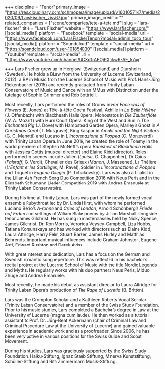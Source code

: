 +++
discipline = "Tenor"
primary_image = "https://res.cloudinary.com/schmopera/image/upload/v1601057147/media/2020/09/LarsFischer_zisv67.jpg"
primary_image_credit = ""
related_companies = ["scene/companies/tete-a-tete.md"]
slug = "lars-fischer"
title = "Lars Fischer"
website = "https://www.larsfischer.com/"
[[social_media]]
platform = "Facebook"
template = "social-media"
url = "https://www.facebook.com/LarsFischerTenor/?modal=admin_todo_tour"
[[social_media]]
platform = "Soundcloud"
template = "social-media"
url = "https://soundcloud.com/user-101854030"
[[social_media]]
platform = "Youtube"
template = "social-media"
url = "https://www.youtube.com/channel/UCXd1rAFOjPXpkw6-AE_57xg"

+++
Lars Fischer grew up in Hergiswil (Switzerland) and Djursholm (Sweden). He holds a BLaw from the University of Lucerne (Switzerland, 2012), a BA in Music from the Lucerne School of Music with Prof. Hans-Jürg Rickenbacher (2015) and recently graduated from Trinity Laban Conservatoire of Music and Dance with an MMus with Distinction under the tutelage of Sophie Grimmer and Rob Bottriell.

Most recently, Lars performed the roles of Gronw in _Her Face was of Flowers_ (E. Jones) at Tête-à-tête Opera Festival, Achille in _La Belle Hélène_ (J. Offenbach) with Blackheath Halls Opera, Monostatos in _Die Zauberflöte_ (W. A. Mozart) with Hurn Court Opera, King of the West and Sun in _The Enchanted Pig_ (J. Dove) with Hampstead Garden Opera, Marley’s Ghost in _A Christmas Carol_ (T. Musgrave), King Kaspar in _Amahl and the Night Visitors_ (G. C. Menotti) and Lucano in _L’incoronazione di Poppea_ (C. Monteverdi) with Trinity Laban Opera. In June 2016, he created the role of Tommy in the world premiere of Stephen McNeff’s opera _Banished at Blackheath Halls_ with Jessica Cottis (musical director) and Elaine Kidd (director). Roles performed in scenes include Julien (_Louise_, G. Charpentier), Dr Caius (_Falstaff_, G. Verdi), Chevalier des Grieux (_Manon_, J. Massenet), La Théière (_L’Enfant et les Sortilèges_, M. Ravel), Soldier in _L’incoronazione di Poppea_ and Triquet in _Eugene Onegin_ (P. Tchaikovsky). Lars was also a finalist in the Lilian Ash French Song Duo Competition 2016 with Neus Peris and in the Elisabeth Schumann Lieder Competition 2019 with Andrea Emanuele at Trinity Laban Conservatoire.

During his time at Trinity Laban, Lars was part of the newly formed vocal ensemble Rubythroat led by Dr. Linda Hirst, with whom he performed Luciano Berio’s _A-ronne_ and _Cries of London_, Arnold Schönberg’s _Friede auf Erden_ and settings of Wiliam Blake poems by Julian Marshall alongside tenor James Gilchrist. He has sung in masterclasses held by Nicky Spence, James Gilchrist, Dr. Ron Morris, Veronica Veysey-Campbell, Liza Hobbs, Tatiana Korsunskaya and has worked with directors such as Elaine Kidd, Laura Attridge, Harry Fehr, Stuart Barker, James Hurley and Matthias Behrends. Important musical influences include Graham Johnston, Eugene Asti, Edward Rushton and Derek Aviss.

With great interest and dedication, Lars has a focus on the German and Swedish romantic song repertoire. This was reflected in his bachelor’s recital project at the Lucerne School of Music with the title Nordic Legends and Myths. He regularly works with his duo partners Neus Peris, Miduo Zhuge and Andrea Emanuele.

Most recently, he made his debut as assistant director to Laura Attridge for Trinity Laban Opera’s production of _The Rape of Lucretia_ (B. Britten).

Lars was the Crompton Scholar and a Kathleen Roberts Vocal Scholar (Trinity Laban Conservatoire) and a member of the Swiss Study Foundation. Prior to his music studies, Lars completed a Bachelor’s degree in Law at the University of Lucerne (magna cum laude). He then worked as a tutorial assistant to Prof. Dr. Jürg-Beat Ackermann (chair of Criminal Law and Criminal Procedure Law at the University of Lucerne) and gained valuable experience in academic work and as a proofreader. Since 2006, he has been very active in various positions for the Swiss Guide and Scout Movement.

During his studies, Lars was graciously supported by the Swiss Study Foundation, Haiku-Stiftung, Ignaz Staub Stiftung, Minerva Kunststiftung, Schüller-Stiftung and Rita Zimmermann Musik-Stiftung.